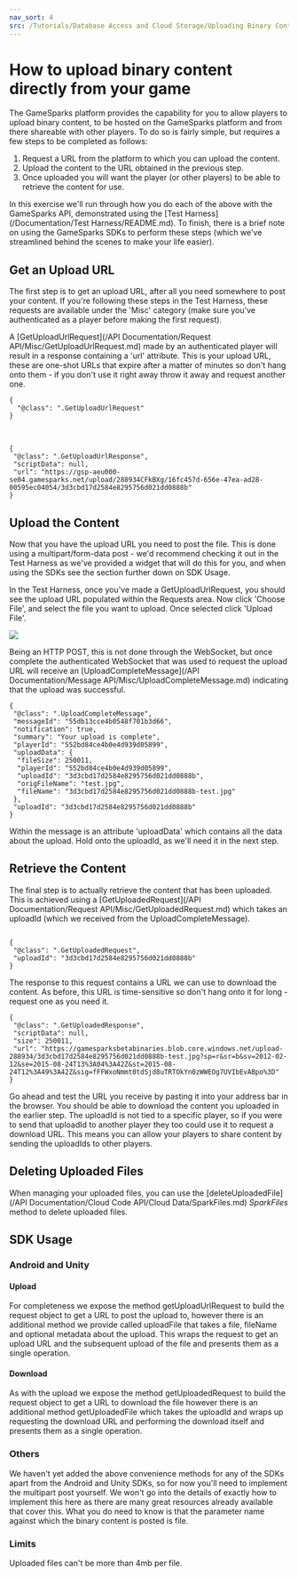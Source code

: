 ```yaml
---
nav_sort: 4
src: /Tutorials/Database Access and Cloud Storage/Uploading Binary Content from Game.md
---
```


# How to upload binary content directly from your game

The GameSparks platform provides the capability for you to allow players to upload binary content, to be hosted on the GameSparks platform and from there shareable with other players. To do so is fairly simple, but requires a few steps to be completed as follows:

1. Request a URL from the platform to which you can upload the content.
2. Upload the content to the URL obtained in the previous step.
3. Once uploaded you will want the player (or other players) to be able to retrieve the content for use.

In this exercise we'll run through how you do each of the above with the GameSparks API, demonstrated using the [Test Harness](/Documentation/Test Harness/README.md). To finish, there is a brief note on using the GameSparks SDKs to perform these steps (which we've streamlined behind the scenes to make your life easier).

## Get an Upload URL

The first step is to get an upload URL, after all you need somewhere to post your content. If you're following these steps in the Test Harness, these requests are available under the 'Misc' category (make sure you've authenticated as a player before making the first request).

A [GetUploadUrlRequest](/API Documentation/Request API/Misc/GetUploadUrlRequest.md) made by an authenticated player will result in a response containing a 'url' attribute. This is your upload URL, these are one-shot URLs that expire after a matter of minutes so don't hang onto them - if you don't use it right away throw it away and request another one.

```
{
  "@class": ".GetUploadUrlRequest"
}

```
 

```
{
 "@class": ".GetUploadUrlResponse",
 "scriptData": null,
 "url": "https://gsp-aeu000-se04.gamesparks.net/upload/288934CFkBXg/16fc457d-656e-47ea-ad28-00595ec04054/3d3cbd17d2584e8295756d021dd0888b"
}

```

## Upload the Content

Now that you have the upload URL you need to post the file. This is done using a multipart/form-data post - we'd recommend checking it out in the Test Harness as we've provided a widget that will do this for you, and when using the SDKs see the section further down on SDK Usage.

In the Test Harness, once you've made a GetUploadUrlRequest, you should see the upload URL populated within the Requests area. Now click 'Choose File', and select the file you want to upload. Once selected click 'Upload File'.

![](img/Binary/1.png)

Being an HTTP POST, this is not done through the WebSocket, but once complete the authenticated WebSocket that was used to request the upload URL will receive an [UploadCompleteMessage](/API Documentation/Message API/Misc/UploadCompleteMessage.md) indicating that the upload was successful.

```
{
 "@class": ".UploadCompleteMessage",
 "messageId": "55db13cce4b0548f701b3d66",
 "notification": true,
 "summary": "Your upload is complete",
 "playerId": "552bd84ce4b0e4d939d05899",
 "uploadData": {
  "fileSize": 250011,
  "playerId": "552bd84ce4b0e4d939d05899",
  "uploadId": "3d3cbd17d2584e8295756d021dd0888b",
  "origFileName": "test.jpg",
  "fileName": "3d3cbd17d2584e8295756d021dd0888b-test.jpg"
 },
 "uploadId": "3d3cbd17d2584e8295756d021dd0888b"
}

```

Within the message is an attribute 'uploadData' which contains all the data about the upload. Hold onto the uploadId, as we'll need it in the next step.

## Retrieve the Content

The final step is to actually retrieve the content that has been uploaded. This is achieved using a [GetUploadedRequest](/API Documentation/Request API/Misc/GetUploadedRequest.md) which takes an uploadId (which we received from the UploadCompleteMessage).

```

{
 "@class": ".GetUploadedRequest",
 "uploadId": "3d3cbd17d2584e8295756d021dd0888b"
}

```

The response to this request contains a URL we can use to download the content. As before, this URL is time-sensitive so don't hang onto it for long - request one as you need it.

```
{
 "@class": ".GetUploadedResponse",
 "scriptData": null,
 "size": 250011,
 "url": "https://gamesparksbetabinaries.blob.core.windows.net/upload-288934/3d3cbd17d2584e8295756d021dd0888b-test.jpg?sp=r&sr=b&sv=2012-02-12&se=2015-08-24T13%3A04%3A42Z&st=2015-08-24T12%3A49%3A42Z&sig=fFFWxoNmmt0tdSjd8uTRTOkYn0zWWEOg7UVIbEvABpo%3D"
}

```

Go ahead and test the URL you receive by pasting it into your address bar in the browser. You should be able to download the content you uploaded in the earlier step. The uploadId is not tied to a specific player, so if you were to send that uploadId to another player they too could use it to request a download URL. This means you can allow your players to share content by sending the uploadIds to other players.

## Deleting Uploaded Files

When managing your uploaded files, you can use the [deleteUploadedFile](/API Documentation/Cloud Code API/Cloud Data/SparkFiles.md) *SparkFiles* method to delete uploaded files.</q>

## SDK Usage

### Android and Unity

#### Upload

For completeness we expose the method getUploadUrlRequest to build the request object to get a URL to post the upload to, however there is an additional method we provide called uploadFile that takes a file, fileName and optional metadata about the upload. This wraps the request to get an upload URL and the subsequent upload of the file and presents them as a single operation.

#### Download

As with the upload we expose the method getUploadedRequest to build the request object to get a URL to download the file however there is an additional method getUploadedFile which takes the uploadId and wraps up requesting the download URL and performing the download itself and presents them as a single operation.

### Others

We haven't yet added the above convenience methods for any of the SDKs apart from the Android and Unity SDKs, so for now you'll need to implement the multipart post yourself. We won't go into the details of exactly how to implement this here as there are many great resources already available that cover this. What you do need to know is that the parameter name against which the binary content is posted is file.

### Limits

Uploaded files can't be more than 4mb per file.
